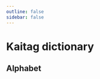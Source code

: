 ```yaml
---
outline: false
sidebar: false
---
```


# Kaitag dictionary

<!--@include: ./intro.md-->

<script setup>
import { data as dict } from './dictionary.data';
import DIndex from '~/components/Dictionary/DIndex.vue';
</script>

## Alphabet

<DIndex :dict="dict"/>
